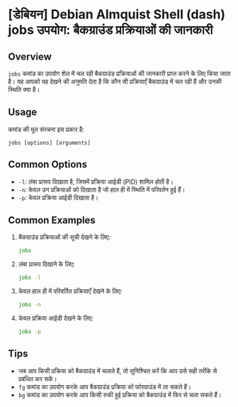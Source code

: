# [डेबियन] Debian Almquist Shell (dash) jobs उपयोग: बैकग्राउंड प्रक्रियाओं की जानकारी

## Overview
`jobs` कमांड का उपयोग शेल में चल रही बैकग्राउंड प्रक्रियाओं की जानकारी प्राप्त करने के लिए किया जाता है। यह आपको यह देखने की अनुमति देता है कि कौन सी प्रक्रियाएँ बैकग्राउंड में चल रही हैं और उनकी स्थिति क्या है।

## Usage
कमांड की मूल संरचना इस प्रकार है:
```
jobs [options] [arguments]
```

## Common Options
- `-l`: लंबा प्रारूप दिखाता है, जिसमें प्रक्रिया आईडी (PID) शामिल होती है।
- `-n`: केवल उन प्रक्रियाओं को दिखाता है जो हाल ही में स्थिति में परिवर्तन हुई हैं।
- `-p`: केवल प्रक्रिया आईडी दिखाता है।

## Common Examples
1. बैकग्राउंड प्रक्रियाओं की सूची देखने के लिए:
   ```bash
   jobs
   ```

2. लंबा प्रारूप दिखाने के लिए:
   ```bash
   jobs -l
   ```

3. केवल हाल ही में परिवर्तित प्रक्रियाएँ देखने के लिए:
   ```bash
   jobs -n
   ```

4. केवल प्रक्रिया आईडी देखने के लिए:
   ```bash
   jobs -p
   ```

## Tips
- जब आप किसी प्रक्रिया को बैकग्राउंड में चलाते हैं, तो सुनिश्चित करें कि आप उसे सही तरीके से प्रबंधित कर सकें।
- `fg` कमांड का उपयोग करके आप बैकग्राउंड प्रक्रिया को फोरग्राउंड में ला सकते हैं।
- `bg` कमांड का उपयोग करके आप किसी रुकी हुई प्रक्रिया को बैकग्राउंड में फिर से चला सकते हैं।